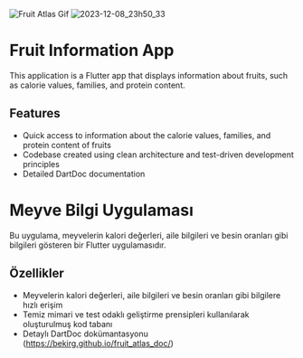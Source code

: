 ![Fruit Atlas Gif](https://github.com/BekirG/fruit_atlas/assets/73229871/090f2f48-1e93-46d9-878d-28beb98f5712)
![2023-12-08_23h50_33](https://github.com/BekirG/fruit_atlas/assets/73229871/dc2812da-24a2-4815-b158-251dcb961446)

# Fruit Information App

This application is a Flutter app that displays information about fruits, such as calorie values, families, and protein content.

## Features

- Quick access to information about the calorie values, families, and protein content of fruits
- Codebase created using clean architecture and test-driven development principles
- Detailed DartDoc documentation

# Meyve Bilgi Uygulaması

Bu uygulama, meyvelerin kalori değerleri, aile bilgileri ve besin oranları gibi bilgileri gösteren bir Flutter uygulamasıdır.

## Özellikler

- Meyvelerin kalori değerleri, aile bilgileri ve besin oranları gibi bilgilere hızlı erişim
- Temiz mimari ve test odaklı geliştirme prensipleri kullanılarak oluşturulmuş kod tabanı
- Detaylı DartDoc dokümantasyonu (https://bekirg.github.io/fruit_atlas_doc/)

